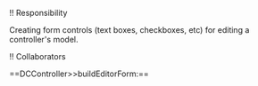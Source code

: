 !! Responsibility

Creating form controls (text boxes, checkboxes, etc) for editing a controller's model.

!! Collaborators

==DCController>>buildEditorForm:==